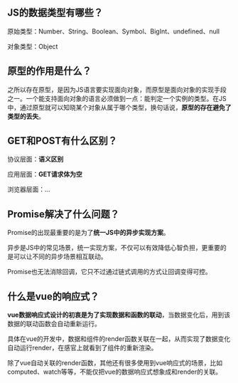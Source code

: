 

## JS的数据类型有哪些？

原始类型：Number、String、Boolean、Symbol、BigInt、undefined、null

对象类型：Object

## 原型的作用是什么？

之所以存在原型，是因为JS语言要实现面向对象，而原型是面向对象的实现手段之一。一个能支持面向对象的语言必须做到一点：能判定一个实例的类型。在JS中，通过原型就可以知晓某个对象从属于哪个类型，换句话说，**原型的存在避免了类型的丢失**。

## GET和POST有什么区别？

协议层面：**语义区别**

应用层面：**GET请求体为空**

浏览器层面：...

## Promise解决了什么问题？

Promise的出现最重要的是为了**统一JS中的异步实现方案**。

异步是JS中的常见场景，统一实现方案，不仅可以有效降低心智负担，更重要的是可以让不同的异步场景相互联动。

Promise也无法消除回调，它只不过通过链式调用的方式让回调变得可控。

## 什么是vue的响应式？

**vue数据响应式设计的初衷是为了实现数据和函数的联动**，当数据变化后，用到该数据的联动函数会自动重新运行。

具体在vue的开发中，数据和组件的render函数关联在一起，从而实现了数据变化自动运行render，在感官上就看到了组件的重新渲染。

除了vue自动关联的render函数，其他还有很多使用到vue响应式的场景，比如computed、watch等等，不能仅把vue的数据响应式想象成和render的关联。



























